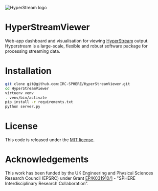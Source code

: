 ![HyperStream logo](https://cdn.rawgit.com/IRC-SPHERE/HyperStream/dfbac332/hyperstream.svg)


# HyperStreamViewer
Web-app dashboard and visualisation for viewing [HyperStream](https://github.com/IRC-SPHERE/HyperStream) output. Hyperstream is a large-scale, flexible and robust software package for processing streaming data.

# Installation #

``` Bash
git clone git@github.com:IRC-SPHERE/HyperStreamViewer.git
cd HyperStreamViewer
virtuenv venv
. venv/bin/activate
pip install -r requirements.txt
python server.py
```

# License #

This code is released under the [MIT license](https://github.com/IRC-SPHERE/Infer.NET-helpers/blob/master/LICENSE).

# Acknowledgements #

This work has been funded by the UK Engineering and Physical Sciences Research Council (EPSRC) under Grant [EP/K031910/1](http://gow.epsrc.ac.uk/NGBOViewGrant.aspx?GrantRef=EP/K031910/1) -  "SPHERE Interdisciplinary Research Collaboration".
